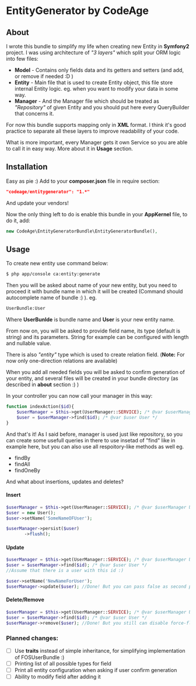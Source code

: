 # EntityGenerator by CodeAge

## About

I wrote this bundle to simplify my life when creating new Entity in **Symfony2** project. I was using architecture of _"3 layers"_ which split your ORM logic into few files:
 * **Model** - Contains only fields data and its getters and setters (and add, or remove if needed :D )
 * **Entity** - Main file that is used to create Entity object, this file store internal Entity logic. eg. when you want to modify your data in some way.
 * **Manager** - And the Manager file which should be treated as _"Repository"_ of given Entity and you should put here every QueryBuilder that concerns it.

For now this bundle supports mapping only in **XML** format. I think it's good practice to separate all these layers to improve readability of your code.

What is more important, every Manager gets it own Service so you are able to call it in easy way. More about it in **Usage** section.

## Installation

Easy as pie :) Add to your **composer.json** file in require section:
```json
"codeage/entitygenerator": "1.*"
```
And update your vendors!

Now the only thing left to do is enable this bundle in your **AppKernel** file, to do it, add:
```php
new CodeAge\EntityGeneratorBundle\EntityGeneratorBundle(),
```

## Usage
To create new entity use command below:
```bash
$ php app/console ca:entity:generate
```

Then you will be asked about name of your new entity, but you need to proceed it with bundle name in which it will be created (Command should autocomplete name of bundle :) ). eg.
```bash
UserBundle:User
```
Where **UserBunlde** is bundle name and **User** is your new entity name.

From now on, you will be asked to provide field name, its type (default is string) and its parameters. String for example can be configured with length and nullable value. 

There is also _"entity"_ type which is used to create relation field. (**Note:** For now only one-direction relations are available)

When you add all needed fields you will be asked to confirm generation of your entity, and several files will be created in your bundle directory (as described in **about** section :) )

In your controller you can now call your manager in this way:
```php
function indexAction($id){
    $userManager = $this->get(UserManager::SERVICE); /* @var $userManager UserManager */
    $user = $userManager->find($id); /* @var $user User */
}
```
And that's it! As I said before, manager is used just like repository, so you can create some usefull queries in there to use insetad of "find" like in example here, but you can also use all respoitory-like methods as well eg.
 * findBy
 * findAll
 * findOneBy


And what about insertions, updates and deletes? 
#### Insert
```php
$userManager = $this->get(UserManager::SERVICE); /* @var $userManager UserManager */
$user = new User();
$user->setName('SomeNameOFUser');

$userManager->persist($user)
       ->flush();
```
#### Update
```php
$userManager = $this->get(UserManager::SERVICE); /* @var $userManager UserManager */
$user = $userManager->find($id); /* @var $user User */
//Assume that there is a user with this id :)

$user->setName('NewNameForUser');
$userManager->update($user); //Done! But you can pass false as second parameter to disable force-flush :)
```
#### Delete/Remove
```php
$userManager = $this->get(UserManager::SERVICE); /* @var $userManager UserManager */
$user = $userManager->find($id); /* @var $user User */
$userManager->remove($user); //Done! But you still can disable force-flush
```

### Planned changes:

 * [ ] Use **traits** instead of simple inheritance, for simplifying implementation of FOSUserBundle :)
 * [ ] Printing list of all possible types for field
 * [ ] Print all entity configuration when asking if user confirm generation
 * [ ] Ability to modify field after adding it
